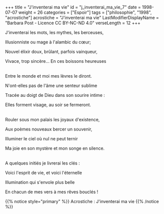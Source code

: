 +++
title = "J'inventerai ma vie"
id = "j_inventerai_ma_vie_7"
date = 1998-07-07
weight = 26
categories = ["Espoir"]
tags = ["philosophie", "1998", "acrostiche"]
acrostiche = "J'inventerai ma vie"
LastModifierDisplayName = "Barbara Post - Licence CC BY-NC-ND 4.0"
verseLength = 12
+++

J'inventerai les mots, les mythes, les berceuses,

Illusionniste ou mage à l'alambic du cœur;

Nouvel élixir doux, brûlant, parfois vainqueur,

Vivace, trop sincère... En ces boissons heureuses

 \
Entre le monde et moi mes lèvres le diront.

N'ont-elles pas de l'âme une senteur sublime

Tracée au doigt de Dieu dans son sourire intime :

Elles forment visage, au soir se fermeront.

 \
Rouler sous mon palais les joyaux d'existence,

Aux poèmes nouveaux bercer un souvenir,

Illuminer le ciel où nul ne peut ternir

Ma joie en son mystère et mon songe en silence.

 \
A quelques initiés je livrerai les clés :

Voici l'esprit de vie, et voici l'éternelle

Illumination qui s'envole plus belle

En chacun de mes vers à mes rêves bouclés !

{{% notice style="primary" %}}
Acrostiche : J'inventerai ma vie
{{% /notice %}}
